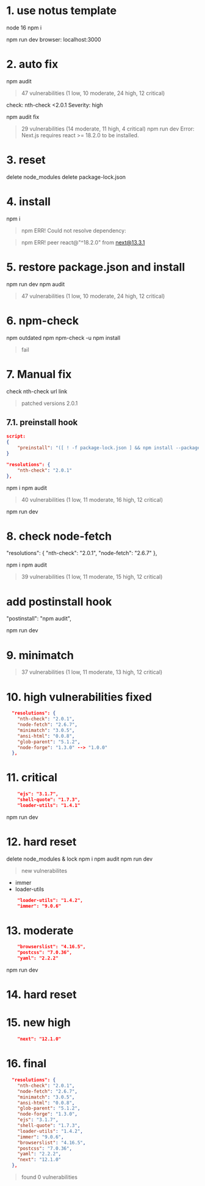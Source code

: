 # 1. use notus template
node 16
npm i

npm run dev
browser: localhost:3000

# 2. auto fix
npm audit
> 47 vulnerabilities (1 low, 10 moderate, 24 high, 12 critical)

check:
nth-check  <2.0.1
Severity: high


npm audit fix
> 29 vulnerabilities (14 moderate, 11 high, 4 critical)
npm run dev
> Error: Next.js requires react >= 18.2.0 to be installed.


# 3. reset
delete node_modules
delete package-lock.json

# 4. install
npm i

> npm ERR! Could not resolve dependency:

> npm ERR! peer react@"^18.2.0" from next@13.3.1

# 5. restore package.json and install
npm run dev
npm audit
> 47 vulnerabilities (1 low, 10 moderate, 24 high, 12 critical)


# 6. npm-check
npm outdated
npm npm-check -u
npm install
> fail

# 7. Manual fix

check nth-check  url link
> patched versions 2.0.1



## 7.1. preinstall hook
```json
script:
{
	"preinstall": "([ ! -f package-lock.json ] && npm install --package-lock-only --ignore-scripts --no-audit); npx npm-force-resolutions"
}

"resolutions": {
	"nth-check": "2.0.1"
},
```

npm i
npm audit
> 40 vulnerabilities (1 low, 11 moderate, 16 high, 12 critical)

npm run dev

# 8. check node-fetch
"resolutions": {
	"nth-check": "2.0.1",
	"node-fetch": "2.6.7"
},

npm i
npm audit
> 39 vulnerabilities (1 low, 11 moderate, 15 high, 12 critical)

# add postinstall hook
"postinstall": "npm audit",

npm run dev

# 9. minimatch
> 37 vulnerabilities (1 low, 11 moderate, 13 high, 12 critical)

# 10. high vulnerabilities fixed
```json
  "resolutions": {
    "nth-check": "2.0.1",
    "node-fetch": "2.6.7",
    "minimatch": "3.0.5",
    "ansi-html": "0.0.8",
    "glob-parent": "5.1.2",
    "node-forge": "1.3.0" --> "1.0.0"
  },
```

# 11. critical
```json
    "ejs": "3.1.7",
    "shell-quote": "1.7.3",
    "loader-utils": "1.4.1"
```
npm run dev

# 12. hard reset
delete node_modules & lock
npm i
npm audit
npm run dev

> new vulnerabilites
- immer
- loader-utils

```json
    "loader-utils": "1.4.2",
    "immer": "9.0.6"
```

# 13. moderate
```json
    "browserslist": "4.16.5",
    "postcss": "7.0.36",
    "yaml": "2.2.2"
```
npm run dev
# 14. hard reset
# 15. new high
```json
    "next": "12.1.0"
```

# 16. final
```json
  "resolutions": {
    "nth-check": "2.0.1",
    "node-fetch": "2.6.7",
    "minimatch": "3.0.5",
    "ansi-html": "0.0.8",
    "glob-parent": "5.1.2",
    "node-forge": "1.3.0",
    "ejs": "3.1.7",
    "shell-quote": "1.7.3",
    "loader-utils": "1.4.2",
    "immer": "9.0.6",
    "browserslist": "4.16.5",
    "postcss": "7.0.36",
    "yaml": "2.2.2",
    "next": "12.1.0"
  },
```
> found 0 vulnerabilities
